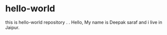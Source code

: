 # hello-world
this is hello-world repository
.
.
Hello, My name is Deepak saraf and i live in Jaipur.
